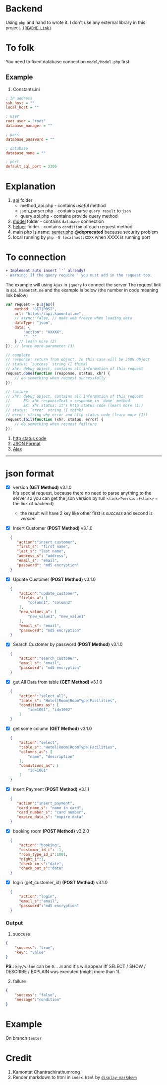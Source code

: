 # Backend
Using `php` and hand to wrote it. I don't use any external library in this project. 
[`(README Link)`](https://github.com/Database-Systems-For-SKE/Backend/blob/master/README.md)

# To folk
You need to fixed database connection `model/Model.php` first.

## Example 
1. Constants.ini
```ini
; IP address
ssh_host = ""
local_host = ""

; user
root_user = "root"
database_manager = ""

; pass
database_password = ""

; database
database_name = ""

; port
default_sql_port = 3306

```

# Explanation
1. [api](api) folder
    - method_api.php - contains *useful* method
    - json_parser.php - contains parse `query result` to `json`
    - query_api.php - contains provide query method
2. [model](model) folder - contains `database` connection
3. [helper](helper) folder - contains `condition` of each request method 
4. main php is name: [senter.php](index.php) **@deprecated** because security problem
5. local running by `php -S localhost:XXXX` when XXXX is running port 

# To connection

```diff
+ Implement auto insert `'` already!
- Warning: If the query require ' you must add in the request too.
```

The example will using `Ajax` in `jquery` to connect the server
The request link is `api.kamontat.me` and the example is below (the number in code meaning link below)

```javascript
var request = $.ajax({
    method: "GET|POST",
    url: "https://api.kamontat.me",
    // async: false, // make web freeze when loading data
    dataType: "json",
    data: {
        "action": "XXXXX", 
        "": ""
    } // learn more (2)
}); // learn more parameter (3)

// complete
// response: return from object, In this case will be JSON Object
// status: `success` string (I think)
// xhr: debug object, contains all information of this request
request.done(function (response, status, xhr) {
    // do something when request successfully
});

// failure
// xhr: debug object, contains all information of this request
//      EX: xhr.responseText = response in `done` method
//      EX: xhr.status: it's http status code (learn more (1))
// status: `error` string (I think)
// error: string why error and http status code (learn more (1))
request.fail(function (xhr, status, error) {
    // do something when resuest failture
});
```

1. [http status code](https://en.wikipedia.org/wiki/List_of_HTTP_status_codes)
2. [JSON Format](#json-format)
3. [Ajax](http://api.jquery.com/jquery.ajax/)


------

# json format
- [X] version **(GET Method)** v3.1.0  
It's special request, because there no need to parse anything to the server
so you can get the json version by run `<link>?version` (`<link>` = the link of backend)
    - the result will have 2 key like other first is *success* and second is *version*

- [X] Insert Customer **(POST Method)** v3.1.0
```json
  {
     "action":"insert_customer",
     "first_s": "first name",
     "last_s": "last name",
     "address_s": "address",
     "email_s": "email",
     "password": "md5 encryption"
  }
```
 
- [X] Update Customer **(POST Method)** v3.1.0
```json
  {
      "action":"update_customer",
      "fields_a": [
          "column1", "column2"
      ],
      "new_values_a": [
          "new_value1", "new_value1"
      ],
      "email_s": "email",
      "password": "md5 encryption"
  }
```
  
- [X] Search Customer by password **(POST Method)** v3.1.0
```json
  {
      "action":"search_customer",
      "email_s": "email",
      "password": "md5 encryption"
  }
```

- [X] get All Data from table **(GET Method)** v3.1.0
```json
  {
      "action":"select_all",
      "table_s": "Hotel|Room|RoomType|Facilities",
      "conditions_as": [
          "id=1001", "id=1002"
      ]
  }
```

- [X] get some column **(GET Method)** v3.1.0
```json
  {
      "action":"select",
      "table_s": "Hotel|Room|RoomType|Facilities",
      "columns_as": [
          "name", "description"
      ],
      "conditions_as": [
          "id=1001"
      ]
  }
```

- [X] Insert Payment **(POST Method)** v3.1.1
```json
  {
     "action":"insert_payment",
     "card_name_s": "name in card",
     "card_number_s": "card number",
     "expire_data_s": "expire data"
  }
```

- [X] booking room **(POST Method)** v3.2.0
```json
  {
      "action":"booking",
      "customer_id_i": -1,
      "room_type_id_i":1001,
      "night_i":1,
      "check_in_s":"date",
      "check_out_s":"date"
  }
```

- [X] login (get_customer_id) **(POST Method)** v3.1.0
```json
  {
      "action":"login",
      "email_s":"email",
      "password":"md5 encryption"
  }
```


### Output
1. success
```json
{
    "success": "true", 
    "key": "value"
}
```
**PS.**: `key/value` can be `0...N` and it's will appear iff SELECT / SHOW / DESCRIBE / EXPLAIN was executed (might more than 1).

2. failure
```json
{
    "success": "false", 
    "message":"condition"
}
```


# Example
On branch `tester`

# Credit
1. Kamontat Chantrachirathumrong
2. Render markdown to html in `index.html` by [`display-markdown`](https://github.com/sawmac/display-markdown)
